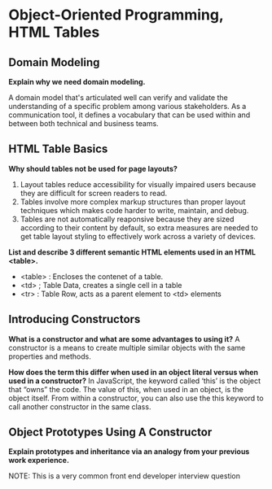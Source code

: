 # Object-Oriented Programming, HTML Tables

## Domain Modeling

**Explain why we need domain modeling.**

A domain model that's articulated well can verify and validate the understanding of a specific problem among various stakeholders. As a communication tool, it defines a vocabulary that can be used within and between both technical and business teams.

## HTML Table Basics

**Why should tables not be used for page layouts?**

1. Layout tables reduce accessibility for visually impaired users because they are difficult for screen readers to read.
2. Tables involve more complex markup structures than proper layout techniques which makes code harder to write, maintain, and debug.
3. Tables are not automatically reaponsive because they are sized according to their content by default, so extra measures are needed to get table layout styling to effectively work across a variety of devices.

**List and describe 3 different semantic HTML elements used in an HTML \<table>.**

- \<table> : Encloses the contenet of a table.
- \<td> ; Table Data, creates a single cell in a table
- \<tr> : Table Row, acts as a parent element to \<td> elements


## Introducing Constructors

**What is a constructor and what are some advantages to using it?**
A constructor is a means to create multiple similar objects with the same properties and methods.

**How does the term this differ when used in an object literal versus when used in a constructor?**
In JavaScript, the keyword called ‘this’ is the object that “owns” the code. The value of this, when used in an object, is the object itself. From within a constructor, you can also use the this keyword to call another constructor in the same class.

## Object Prototypes Using A Constructor

**Explain prototypes and inheritance via an analogy from your previous work experience.**

NOTE: This is a very common front end developer interview question

